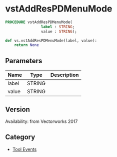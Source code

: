 # vstAddResPDMenuMode

```pascal
PROCEDURE vstAddResPDMenuMode(
				label : STRING;
				value : STRING);
```

```python
def vs.vstAddResPDMenuMode(label, value):
    return None
```

## Parameters
|Name|Type|Description|
|---|---|---|
|label|STRING|   |
|value|STRING|   |

## Version
Availability: from Vectorworks 2017

## Category
* [Tool Events](../Categories/Tool%20Events.md)
